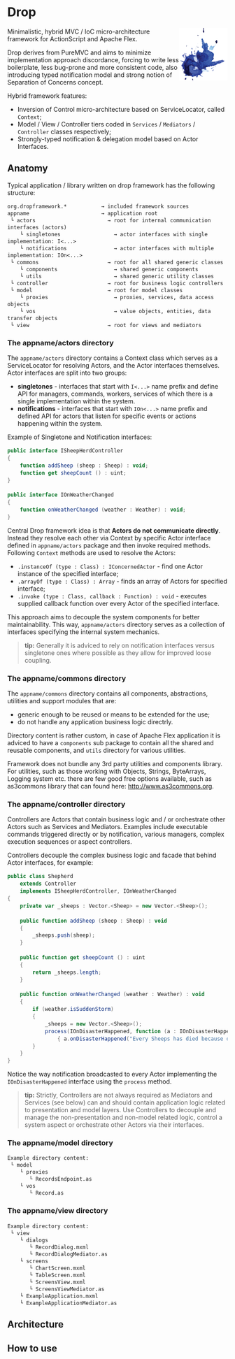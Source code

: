# Drop

<img src="/docs/logo.png" align="right"></img>
Minimalistic, hybrid MVC / IoC micro-architecture framework for ActionScript and Apache Flex.

Drop derives from PureMVC and aims to minimize implementation approach discordance, forcing to write less boilerplate, less bug-prone and more consistent code, also introducing typed notification model and strong notion of Separation of Concerns concept.

Hybrid framework features:
* Inversion of Control micro-architecture based on ServiceLocator, called `Context`;
* Model / View / Controller tiers coded in `Services` / `Mediators` / `Controller` classes respectively;
* Strongly-typed notification & delegation model based on Actor Interfaces.


## Anatomy

Typical application / library written on drop framework has the following structure:
```
org.dropframework.*           → included framework sources
appname                       → application root
 └ actors                       → root for internal communication interfaces (actors)
    └ singletones                 → actor interfaces with single implementation: I<...>
    └ notifications               → actor interfaces with multiple implementation: IOn<...>
 └ commons                      → root for all shared generic classes
    └ components                  → shared generic components
    └ utils                       → shared generic utility classes
 └ controller                   → root for business logic controllers
 └ model                        → root for model classes
    └ proxies                     → proxies, services, data access objects
    └ vos                         → value objects, entities, data transfer objects
 └ view                         → root for views and mediators
```
 
### The appname/actors directory

The `appname/actors` directory contains a Context class which serves as a ServiceLocator for resolving Actors, and the Actor interfaces themselves. Actor interfaces are split into two groups:
* **singletones** - interfaces that start with `I<...>` name prefix and define API for managers, commands, workers, services of which there is a single implementation within the system.
* **notifications** - interfaces that start with `IOn<...>` name prefix and defined API for actors that listen for specific events or actions happening within the system.

Example of Singletone and Notification interfaces:
```actionscript
public interface ISheepHerdController
{
	function addSheep (sheep : Sheep) : void;	
	function get sheepCount () : uint;
}

public interface IOnWeatherChanged
{
	function onWeatherChanged (weather : Weather) : void;
}
```

Central Drop framework idea is that **Actors do not communicate directly**. Instead they resolve each other via Context by specific Actor interface defined in `appname/actors` package and then invoke required methods. Following `Context` methods are used to resolve the Actors:
* `.instanceOf (type : Class) : IConcernedActor` - find one Actor instance of the specified interface;
* `.arrayOf (type : Class) : Array` - finds an array of Actors for specified interface;
* `.invoke (type : Class, callback : Function) : void` - executes supplied callback function over every Actor of the specified interface.

This approach aims to decouple the system components for better maintainability. This way, `appname/actors` directory serves as a collection of interfaces specifying the internal system mechanics.

> **tip:** Generally it is adviced to rely on notification interfaces versus singletone ones where possible as they allow for improved loose coupling.

 
### The appname/commons directory

The `appname/commons` directory contains all components, abstractions, utilities and support modules that are:
* generic enough to be reused or means to be extended for the use;
* do not handle any application business logic directrly.

Directory content is rather custom, in case of Apache Flex application it is adviced to have a `components` sub package to contain all the shared and reusable components, and `utils` directory for various utilities.

Framework does not bundle any 3rd party utilities and components library. For utilities, such as those working with Objects, Strings, ByteArrays, Logging system etc. there are few good free options available, such as as3commons library that can found here: http://www.as3commons.org.


### The appname/controller directory

Controllers are Actors that contain business logic and / or orchestrate other Actors such as Services and Mediators. Examples include executable commands triggered directly or by notification, various managers, complex execution sequences or aspect controllers.

Controllers decouple the complex business logic and facade that behind Actor interfaces, for example:
```actionscript
public class Shepherd
	extends Controller
	implements ISheepHerdController, IOnWeatherChanged
{
	private var _sheeps : Vector.<Sheep> = new Vector.<Sheep>();

	public function addSheep (sheep : Sheep) : void
	{
		_sheeps.push(sheep);
	}
	
	public function get sheepCount () : uint
	{
		return _sheeps.length;
	}
	
	public function onWeatherChanged (weather : Weather) : void
	{
		if (weather.isSuddenStorm)
		{
			_sheeps = new Vector.<Sheep>();
			process(IOnDisasterHappened, function (a : IOnDisasterHappened) : void
				{ a.onDisasterHappened("Every Sheeps has died because of a Sudden Storm!"); });
		}
	}
}
```

Notice the way notification broadcasted to every Actor implementing the `IOnDisasterHappened` interface using the `process` method.

> **tip:** Strictly, Controllers are not always required as Mediators and Services (see below) can and should contain application logic related to presentation and model layers. Use Controllers to decouple and manage the non-presentation and non-model related logic, control a system aspect or orchestrate other Actors via their interfaces.


### The appname/model directory
```
Example directory content:
 └ model         
    └ proxies
       └ RecordsEndpoint.as
    └ vos                             
       └ Record.as
```
	
### The appname/view directory
```
Example directory content:
 └ view                
    └ dialogs
	   └ RecordDialog.mxml
	   └ RecordDialogMediator.as
    └ screens
	   └ ChartScreen.mxml
	   └ TableScreen.mxml	   
	   └ ScreensView.mxml
	   └ ScreensViewMediator.as
    └ ExampleApplication.mxml
    └ ExampleApplicationMediator.as	
```
 

## Architecture


## How to use


